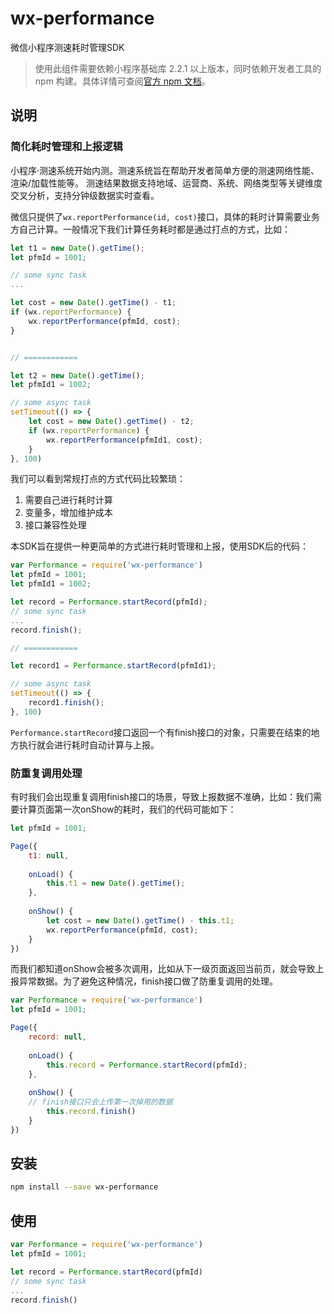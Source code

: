 # wx-performance
微信小程序测速耗时管理SDK

> 使用此组件需要依赖小程序基础库 2.2.1 以上版本，同时依赖开发者工具的 npm 构建。具体详情可查阅[官方 npm 文档](https://developers.weixin.qq.com/miniprogram/dev/devtools/npm.html)。

## 说明
### 简化耗时管理和上报逻辑

小程序·测速系统开始内测。测速系统旨在帮助开发者简单方便的测速网络性能、渲染/加载性能等。 测速结果数据支持地域、运营商、系统、网络类型等关键维度交叉分析，支持分钟级数据实时查看。

微信只提供了`wx.reportPerformance(id, cost)`接口，具体的耗时计算需要业务方自己计算。一般情况下我们计算任务耗时都是通过打点的方式，比如：
```javascript
let t1 = new Date().getTime();
let pfmId = 1001;

// some sync task 
...

let cost = new Date().getTime() - t1;
if (wx.reportPerformance) {
	wx.reportPerformance(pfmId, cost);
}


// ============

let t2 = new Date().getTime();
let pfmId1 = 1002;

// some async task
setTimeout(() => {
	let cost = new Date().getTime() - t2;
	if (wx.reportPerformance) {
		wx.reportPerformance(pfmId1, cost);
	}
}, 100)

```
我们可以看到常规打点的方式代码比较繁琐：

1. 需要自己进行耗时计算
2. 变量多，增加维护成本
3. 接口兼容性处理

本SDK旨在提供一种更简单的方式进行耗时管理和上报，使用SDK后的代码：

```javascript
var Performance = require('wx-performance')
let pfmId = 1001;
let pfmId1 = 1002;

let record = Performance.startRecord(pfmId);
// some sync task 
...
record.finish();

// ============

let record1 = Performance.startRecord(pfmId1);

// some async task
setTimeout(() => {
	record1.finish();
}, 100)
```

```Performance.startRecord```接口返回一个有finish接口的对象，只需要在结束的地方执行就会进行耗时自动计算与上报。

### 防重复调用处理

有时我们会出现重复调用finish接口的场景，导致上报数据不准确，比如：我们需要计算页面第一次onShow的耗时，我们的代码可能如下：

```javascript
let pfmId = 1001;

Page({
	t1: null,
	
	onLoad() {
		this.t1 = new Date().getTime();
	},
	
	onShow() {
		let cost = new Date().getTime() - this.t1;
		wx.reportPerformance(pfmId, cost);
	}
})
```

而我们都知道onShow会被多次调用，比如从下一级页面返回当前页，就会导致上报异常数据。为了避免这种情况，finish接口做了防重复调用的处理。

```javascript
var Performance = require('wx-performance')
let pfmId = 1001;

Page({
	record: null,
	
	onLoad() {
		this.record = Performance.startRecord(pfmId);
	},
	
	onShow() {
    // finish接口只会上传第一次掉用的数据
		this.record.finish()
	}
})
```



## 安装

```bash
npm install --save wx-performance
```

## 使用

```javascript
var Performance = require('wx-performance')
let pfmId = 1001;

let record = Performance.startRecord(pfmId)
// some sync task 
...
record.finish()
```

